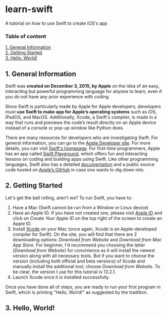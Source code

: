 # learn-swift

A tutorial on how to use Swift to create iOS's app

### Table of content
[1. General Information](#1-general-information)  
[2. Getting Started](#2-getting-started)  
[3. Hello, World!](#3-hello-world)

## 1. General Information

Swift was **created on December 3, 2015, by Apple** on the idea of an easy, interacting but powerful programming language for anyone to learn, even if you do not have any prior experience with coding.

Since Swift is particularly made by Apple for Apple developers, developers must **use Swift to make app for Apple’s operating systems** such as iOS, iPadOS, and MacOS. Additionally, Xcode, a Swift's compiler, is made in a way that runs and previews the code’s result directly on an Apple device instead of a console or pop-up window like Python does.

There are many resources for developers who are investigating Swift. For general information, you can go to the [Apple Developer site](https://developer.apple.com/swift/). For more details, you can visit [Swift's homepage](https://www.swift.org). For first-time programmers, Apple has an app called [Swift Playground](https://developer.apple.com/swift-playgrounds/), which offers fun and interacting lessons on coding and building apps using Swift. Like other programming languages, Swift also has a detailed [documentation](https://docs.swift.org/swift-book/) and a public source code hosted on [Apple’s GitHub](https://github.com/apple) in case one wants to dig down into.


## 2. Getting Started

Let's get the ball rolling, aren't we?
To run Swift, you have to:
1. Have a Mac (Swift cannot be run from a Window or Linux device)
2. Have an Apple ID. If you have not created one, please visit [Apple ID](https://appleid.apple.com) and click on *Create Your Apple ID* on the top right of the screen to create an Apple ID. 
3. Install [Xcode](https://developer.apple.com/xcode/) on your Mac (once again, Xcode is an Apple-developed compiler for Swift). On the site, you will find that there are 2 downloading options: *Download from Website* and *Download from Mac App Store*. For beginner, I'd recommend you choosing the latter (*Download from Website*) for convinience as it will install the newest version along with all necessary tools. But if you want to choose the version (including both official and beta versions) of Xcode and manually install the additional tool, choose *Download from Website*. To be clear, the version I use for this tutorial is 13.2.1.
4. Launch Xcode once it is installed successfully.

Once you have done all of steps, you are ready to run your first program in Swift, which is printing "Hello, World!" as suggested by the tradition.

## 3. Hello, World!




